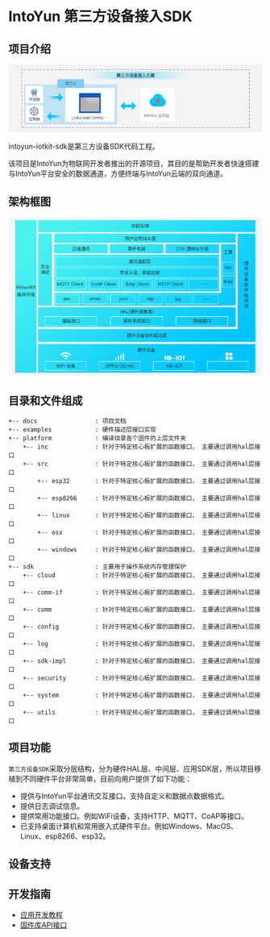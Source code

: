 # IntoYun 第三方设备接入SDK

## 项目介绍

![image](/docs/images/hardware-solution-third.png)

intoyun-iotkit-sdk是第三方设备SDK代码工程。

该项目是IntoYun为物联网开发者推出的开源项目，其目的是帮助开发者快速搭建与IntoYun平台安全的数据通道，方便终端与IntoYun云端的双向通道。

## 架构框图

![image](/docs/images/software-architecture-third-sdk.png)

## 目录和文件组成

```
+-- docs                : 项目文档
+-- examples            : 硬件描述层接口实现
+-- platform            : 编译烧录各个固件的上层文件夹
    +-- inc             : 针对于特定核心板扩展的函数接口， 主要通过调用hal层接口
    +-- src             : 针对于特定核心板扩展的函数接口， 主要通过调用hal层接口
        +-- esp32       : 针对于特定核心板扩展的函数接口， 主要通过调用hal层接口
        +-- esp8266     : 针对于特定核心板扩展的函数接口， 主要通过调用hal层接口
        +-- linux       : 针对于特定核心板扩展的函数接口， 主要通过调用hal层接口
        +-- osx         : 针对于特定核心板扩展的函数接口， 主要通过调用hal层接口
        +-- windows     : 针对于特定核心板扩展的函数接口， 主要通过调用hal层接口
+-- sdk                 : 主要用于操作系统内存管理保护
    +-- cloud           : 针对于特定核心板扩展的函数接口， 主要通过调用hal层接口
    +-- comm-if         : 针对于特定核心板扩展的函数接口， 主要通过调用hal层接口
    +-- comm            : 针对于特定核心板扩展的函数接口， 主要通过调用hal层接口
    +-- config          : 针对于特定核心板扩展的函数接口， 主要通过调用hal层接口
    +-- log             : 针对于特定核心板扩展的函数接口， 主要通过调用hal层接口
    +-- sdk-impl        : 针对于特定核心板扩展的函数接口， 主要通过调用hal层接口
    +-- security        : 针对于特定核心板扩展的函数接口， 主要通过调用hal层接口
    +-- system          : 针对于特定核心板扩展的函数接口， 主要通过调用hal层接口
    +-- utils           : 针对于特定核心板扩展的函数接口， 主要通过调用hal层接口

```

## 项目功能

`第三方设备SDK`采取分层结构，分为硬件HAL层、中间层、应用SDK层，所以项目移植到不同硬件平台非常简单，目前向用户提供了如下功能：

* 提供与IntoYun平台通讯交互接口。支持自定义和数据点数据格式。
* 提供日志调试信息。
* 提供常用功能接口。例如WiFi设备，支持HTTP、MQTT、CoAP等接口。
* 已支持桌面计算机和常用嵌入式硬件平台。例如Windows、MacOS、Linux、esp8266、esp32。


## 设备支持


## 开发指南

- [应用开发教程](docs/build.md)
- [固件库API接口](http://docs.intoyun.com/devicedev/software-develop-master/master-sdk-api)

